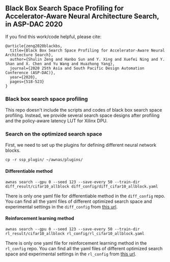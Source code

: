 Black Box Search Space Profiling for Accelerator-Aware Neural Architecture Search, in ASP-DAC 2020
--------

If you find this work/code helpful, please cite:
```
@article{zeng2020blackbs,
  title={Black Box Search Space Profiling for Accelerator-Aware Neural Architecture Search},
  author={Shulin Zeng and Hanbo Sun and Y. Xing and Xuefei Ning and Y. Shan and X. Chen and Yu Wang and Huazhong Yang},
  journal={2020 25th Asia and South Pacific Design Automation Conference (ASP-DAC)},
  year={2020},
  pages={518-523}
}
```

### Black box search space profiling

This repo doesn't include the scripts and codes of black box search space profiling. Instead, we provide several search space designs after profiling and the policy-aware latency LUT for Xilinx DPU.

### Search on the optimized search space

First, we need to set up the plugins for defining different neural network blocks.

`cp -r ssp_plugin/ ~/awnas/plugins/`

#### Differentiable method

`awnas search --gpu 0 --seed 123 --save-every 50 --train-dir diff_result/cifar10_allblock diff_config/diff_cifar10_allblock.yaml`

There is only one yaml file for differentiable method in the `diff_config` repo. You can find all the yaml files of different optimized search space and experimental settings in the `diff_config` from [this url](https://cloud.tsinghua.edu.cn/f/9f2dbf9f9c514981aaa3/?dl=1). 

#### Reinforcement learning method

`awnas search --gpu 0 --seed 123 --save-every 50 --train-dir rl_result/cifar10_allblock rl_config/rl_cifar10_allblock.yaml`

There is only one yaml file for reinforcement learning method in the `rl_config` repo. You can find all the yaml files of different optimized search space and experimental settings in the `rl_config` from [this url](https://cloud.tsinghua.edu.cn/f/9f2dbf9f9c514981aaa3/?dl=1).